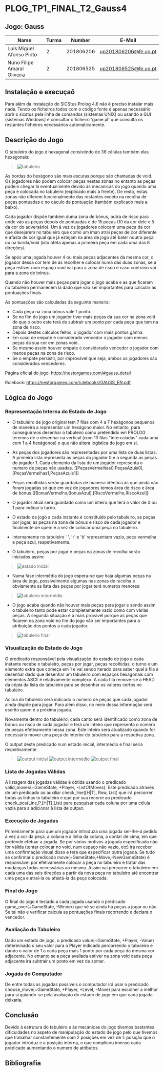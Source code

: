 # PLOG_TP1_FINAL_T2_Gauss4

## Jogo: Gauss

| Name                          | Turma     | Number    | E-Mail               |
| ----------------------------- | --------- | --------- | -------------------- |
| Luís Miguel Afonso Pinto      |     2     | 201806206 | up201806206@fe.up.pt |
| Nuno Filipe Amaral Oliveira   |     2     | 201806525 | up201806525@fe.up.pt |

## Instalação e execuçaõ
Para além da instalação do SICStus Prolog 4.6 não é preciso instalar mais nada. Tendo os ficheiros todos com o código fonte é apenas necessário abrir o sicstus pela linha de comandos (sistemas UNIX) ou usando a GUI (sistemas Windows) e consultar o ficheiro 'game.pl' que consulta os restantes ficheiros necessários automaticamente. 

## Descrição do Jogo
O tabuleiro do jogo é hexagonal consistindo de 36 células também elas hexagonais:
>![tabuleiro](./img/tabuleiro.jpg)

As bordas do hexágono são mais escuras porque são chamadas de void. Os jogadores não podem colocar peças nestas zonas no entanto as peças podem chegar lá eventualmente devido às mecanicas do jogo quando uma peça é colocada no tabuleiro (explicado mais à frente). De resto, estas zonas não diferem funcionalmente das restantes exceto na recolha de peças pontuadas e no cáculo da pontuação (também explicado mais a baixo).

Cada jogador dispõe também duma zona de bónus, outra de risco para onde vão as peças depois de pontuadas e de 15 peças (10 da cor dele e 5 da cor do adversário). Um à vez os jogadores colocam uma peça da cor que desejarem no tabuleiro que como um íman atrai peças de cor diferente e afasta de cor igual que já estejam na área de jogo até bater noutra peça ou na borda/void (isto afeta apenas a primeira peça em cada uma das 6 direções). 

Se após uma jogada houver 4 ou mais peças adjacentes da mesma cor, o jogador dessa cor tem de as recolher e colocar numa das duas zonas, se a peça estiver num espaço void vai para a zona de risco e caso contrário vai para a zona de bónus. 

Quando não houver mais peças para jogar o jogo acaba e as que ficaram no tabuleiro permanecem lá dado que vão ser importantes para calcular as pontuações finais. 

As pontuações são calculadas da seguinte maneira:
- Cada peça na zona bónus vale 1 ponto.
- Se no fim do jogo um jogador tiver mais peças da sua cor na zona void do que o outro este terá de subtrair um ponto por cada peça que tem na zona de risco. 
- Depois destes cálculos feitos, o jogador com mais pontos ganha.
- Em caso de empate é considerado vencedor o jogador com menos peças da sua cor em zonas void.
- Se mesmo assim houver empate é considerado vencedor o jogador com menos peças na zona de risco.
- Se o empate persistir, por improvável que seja, ambos os jogadores são considerados vencedores.

Página oficial do jogo: https://nestorgames.com/#gauss_detail

Rulebook: https://nestorgames.com/rulebooks/GAUSS_EN.pdf

## Lógica do Jogo

### Representação Interna do Estado de Jogo

- O tabuleiro de jogo original tem 7 filas com 4 a 7 hexágonos pequenos de maneira a representar um hexágono maior. No entanto, para conseguirmos desenhar o tabuleiro como pretendido em PROLOG teremos de o desenhar na vertical (com 13 filas "intercaladas" cada uma com 1 a 4 hexágonos) o que não altera logística do jogo em si.

- As peças dos jogadores são representadas por uma lista de duas listas. A primeira lista representa as peças do jogador 0 e a segunda as peças do jogador 1. Cada elemento da lista de um jogador representa o numero de peças não usadas. [[PeçasVermelhas0,PeçasAzuis0],[PeçasVermelhas1,PeçasAzuis1]]

- Peças recolhidas serão guardadas de maneira idêntica às que ainda não foram jogadas só que em vez de jogadores temos área de risco e área de bónus.[[BonusVermelho,BonusAzul],[RiscoVermelho,RiscoAzul]]

- O jogador atual será guardado como um inteiro que terá o valor de 0 ou 1 para indicar o turno.

- O estado de jogo a cada instante é constituído pelo tabuleiro, as peças por jogar, as peças na zona de bónus e risco de cada jogador e finalmente de quem é a vez de colocar uma peça no tabuleiro.

- Internamente no tabuleiro ' ', 'r' e 'b' representam vazio, peça vermelha e peça azul, respetivamente. 

-  O tabuleiro, peças por jogar e peças na zonas de  recolha serão iniciados assim: 
>![estado inicial](./img/estado_inicial.png)


-  Numa fase intermédia do jogo espera-se que haja algumas peças na área de jogo, possivelmente algumas nas zonas de recolha e obviamente as lista das peças por jogar terá numeros menores: 
>![tabuleiro intermédio](./img/estado_int.png)

-  O jogo acaba quando não houver mais peças para jogar e sendo assim o tabuleiro tanto pode estar completamente vazio como com várias peças. A segunda situação é a mais provavél porque as peças que ficarem na zona void no fim do jogo vão ser importantes para a atribuição dos pontos a cada jogador.
>![tabuleiro final](./img/estado_final.png)

### Visualização do Estado de Jogo
O predicado responsável pela visualização do estado de jogo a cada instante recebe o tabuleiro, peças por jogar, peças recolhidas, o turno e um elemento extra que começa em 1 e vai sendo iterado para saber qual a fila a desenhar dado que desenhar um tabuleiro com espaços hexagonais com elementos ASCII é relativamente complexo. A cada fila remove-se a HEAD da cópia da lista do tabuleiro para se desenhar os valores certos no tabuleiro. 

Acima do tabuleiro será indicado o número de peças que cada jogador ainda dispõe para jogar. Para além disso, no meio dessa informação será escrito quem é a próxima jogada. 

Novamente dentro do tabuleiro, cada canto será identificado como zona de bónus ou risco de cada jogador e terá um inteiro que representa o número de peças efetivamente nessa zona. Este inteiro será atualizado quando for necessário mover uma peça do interior do tabuleiro para a respetiva zona.

O output deste predicado num estado inicial, intermédio e final seria respetivamente: 

>![output inicial](./img/output_inicial.png)
>![output intermédio](./img/output_int.png)
>![output final](./img/output_final.png)

### Lista de Jogadas Válidas
A listagem das jogadas válidas é obtida usando o predicado valid_moves(+GameState, +Player, -ListOfMoves). Este predicado através de um predicado ao auxiliar check_line([H|T], Row, List) que irá percorrer todas as linhas to tabuleiro e que por sua recorre ao predicado check_pos(Line,P,[H|T],List) para pesquisar cada coluna por uma célula vazia para a adicionar à lista de output.
 
### Execução de Jogadas
Primeiramente para que um jogador introduza uma jogada ser-lhe-á pedido à vez a cor da peça, a coluna e a linha da coluna, a contar de cima, em que pretende efetuar a jogada. Se por vários motivos a jogada especificada não for válida (tentar colocar no void, num espaço não vazio, etc) irá receber uma confirmação visual disso e terá que especificar outra jogada. Se tudo se confirmar o predicado move(+GameState,+Move,-NewGameState) é responsável por efetivamente colocar a peça no tabuleiro e tratar das mudanças todas necessárias ao mesmo. Assim vai percorrer o tabuleiro em cada uma das seis direções a partir da nova peça no tabuleiro até encontrar uma peça e atraí-la ou afastá-la da peça colocada. 

### Final do Jogo
O final do jogo é testado a cada jogada usando o predicado game_over(+GameState, -Winner) que vê se ainda há peças a jogar ou não. Se tal não e verificar calcula as pontuações finais recorrendo e declara o vencedor.

### Avaliação do Tabuleiro
Dado um estado de jogo, o predicado ​value(+GameState, +Player, -Value) determinado o seu valor para o Player indicado percorrendo o tabuleiro e dando o valor de 1 a cada peça mais 1 ponto por cada peça da mesma cor adjacente. No entanto se a peça avaliada estiver na zona void cada peça adjacente irá subtrair um ponto em vez de somar.

### Jogada do Computador
De entre todas as jogadas possíveis o computador irá usar o predicado choose_move(+GameState, +Player, +Level, -Move) para escolher a melhor para si guiando-se pela avaliação do estado de jogo em que cada jogada deixaria.

## Conclusão
Devido à estrutura do tabuleiro e às mecanicas do jogo tivemos bastantes dificuldades no aspeto de manipulação do estado de jogo pelo que tivemos que trabalhar constantemente com 2 posições em vez de 1: posição que o jogador introduz e a posição interna, o que complicou imenso cada predicado aumentando o numero de atributos.

## Bibliografia